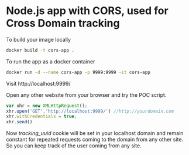 # Node.js app with CORS, used for Cross Domain tracking

To build your image locally
```bash
docker build -t cors-app .
```

To run the app as a docker container
```bash
docker run -d --name cors-app -p 9999:9999 -it cors-app
```

Visit http://localhost:9999/

Open any other website from your browser and try the POC script.

```javascript
var xhr = new XMLHttpRequest();
xhr.open('GET','http://localhost:9999/') //http://yourdomain.com
xhr.withCredentials = true;
xhr.send()
```

Now *tracking_uuid* cookie will be set in your localhost domain and remain constant for repeated requests coming to the domain from any other site. So you can keep track of the user coming from any site.
